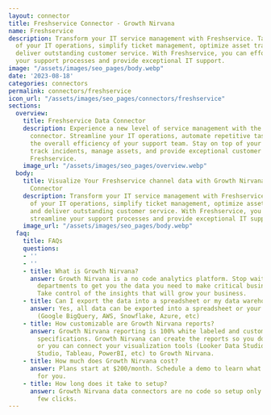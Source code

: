 ```yaml
---
layout: connector
title: Freshservice Connector - Growth Nirvana
name: Freshservice
description: Transform your IT service management with Freshservice. Take control
  of your IT operations, simplify ticket management, optimize asset tracking, and
  deliver outstanding customer service. With Freshservice, you can effortlessly streamline
  your support processes and provide exceptional IT support.
image: "/assets/images/seo_pages/body.webp"
date: '2023-08-18'
categories: connectors
permalink: connectors/freshservice
icon_url: "/assets/images/seo_pages/connectors/freshservice"
sections:
  overview:
    title: Freshservice Data Connector
    description: Experience a new level of service management with the Freshservice
      connector. Streamline your IT operations, automate repetitive tasks, and improve
      the overall efficiency of your support team. Stay on top of your service desk,
      track incidents, manage assets, and provide exceptional customer support with
      Freshservice.
    image_url: "/assets/images/seo_pages/overview.webp"
  body:
    title: Visualize Your Freshservice channel data with Growth Nirvana's Freshservice
      Connector
    description: Transform your IT service management with Freshservice. Take control
      of your IT operations, simplify ticket management, optimize asset tracking,
      and deliver outstanding customer service. With Freshservice, you can effortlessly
      streamline your support processes and provide exceptional IT support.
    image_url: "/assets/images/seo_pages/body.webp"
  faq:
    title: FAQs
    questions:
    - ''
    - ''
    - title: What is Growth Nirvana?
      answer: Growth Nirvana is a no code analytics platform. Stop waiting for other
        departments to get you the data you need to make critical business decisions.
        Take control of the insights that will grow your business.
    - title: Can I export the data into a spreadsheet or my data warehouse?
      answer: Yes, all data can be exported into a spreadsheet or your data warehouse
        (Google BigQuery, AWS, Snowflake, Azure, etc)
    - title: How customizable are Growth Nirvana reports?
      answer: Growth Nirvana reporting is 100% white labeled and customized to your
        specifications. Growth Nirvana can create the reports so you don’t have to
        or you can connect your visualization tools (Looker Data Studio/Google Data
        Studio, Tableau, PowerBI, etc) to Growth Nirvana.
    - title: How much does Growth Nirvana cost?
      answer: Plans start at $200/month. Schedule a demo to learn what plan is best
        for you.
    - title: How long does it take to setup?
      answer: Growth Nirvana data connectors are no code so setup only requires a
        few clicks.
---
```

